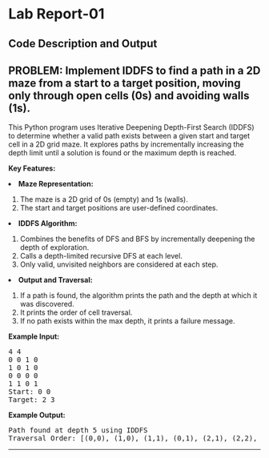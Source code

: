 <h1>Lab Report-01</h1>

<h2>Code Description and Output</h2>

<h2 id="iddfs-maze">PROBLEM: Implement IDDFS to find a path in a 2D maze from a start to a target position, moving only through open cells (0s) and avoiding walls (1s).</h2>
<p>This Python program uses Iterative Deepening Depth-First Search (IDDFS) to determine whether a valid path exists between a given start and target cell in a 2D grid maze. It explores paths by incrementally increasing the depth limit until a solution is found or the maximum depth is reached.</p>

<p><strong>Key Features:</strong></p>
<li><strong>Maze Representation:</strong></li>
<ol>
  <li>The maze is a 2D grid of 0s (empty) and 1s (walls).</li>
  <li>The start and target positions are user-defined coordinates.</li>
</ol>

<li><strong>IDDFS Algorithm:</strong></li>
<ol>
  <li>Combines the benefits of DFS and BFS by incrementally deepening the depth of exploration.</li>
  <li>Calls a depth-limited recursive DFS at each level.</li>
  <li>Only valid, unvisited neighbors are considered at each step.</li>
</ol>

<li><strong>Output and Traversal:</strong></li>
<ol>
  <li>If a path is found, the algorithm prints the path and the depth at which it was discovered.</li>
  <li>It prints the order of cell traversal.</li>
  <li>If no path exists within the max depth, it prints a failure message.</li>
</ol>

<p><strong>Example Input:</strong></p>
<pre>
4 4
0 0 1 0
1 0 1 0
0 0 0 0
1 1 0 1
Start: 0 0
Target: 2 3
</pre>

<p><strong>Example Output:</strong></p>
<pre>
Path found at depth 5 using IDDFS
Traversal Order: [(0,0), (1,0), (1,1), (0,1), (2,1), (2,2), (2,3)]
</pre>

<hr>

